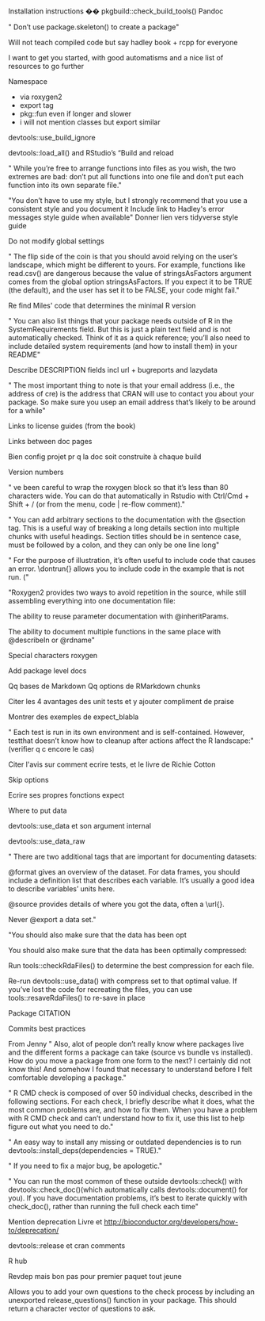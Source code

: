 Installation instructions ��
pkgbuild::check_build_tools()
Pandoc

" Don’t use package.skeleton() to create a package"

Will not teach compiled code but say hadley book + rcpp for everyone

I want to get you started, with good automatisms and a nice list of resources to go further

Namespace
- via roxygen2
- export tag
- pkg::fun even if longer and slower
- i will not mention classes but export similar

devtools::use_build_ignore

devtools::load_all() and RStudio’s “Build and reload

" While you’re free to arrange functions into files as you wish, the two extremes are bad: don’t put all functions into one file and don’t put each function into its own separate file."

"You don’t have to use my style, but I strongly recommend that you use a consistent style and you document it
Include link to Hadley's error messages style guide when available"
Donner lien vers tidyverse style guide

Do not modify global settings

" The flip side of the coin is that you should avoid relying on the user’s landscape, which might be different to yours. For example, functions like read.csv() are dangerous because the value of stringsAsFactors argument comes from the global option stringsAsFactors. If you expect it to be TRUE (the default), and the user has set it to be FALSE, your code might fail."

Re find Miles' code that determines the minimal R version

" You can also list things that your package needs outside of R in the SystemRequirements field. But this is just a plain text field and is not automatically checked. Think of it as a quick reference; you’ll also need to include detailed system requirements (and how to install them) in your README"

Describe DESCRIPTION fields incl url + bugreports and lazydata

" The most important thing to note is that your email address (i.e., the address of cre) is the address that CRAN will use to contact you about your package. So make sure you usep an email address that’s likely to be around for a while"

Links to license guides (from the book)

Links between doc pages

Bien config projet pr q la doc soit construite à chaque build

Version numbers 

" ve been careful to wrap the roxygen block so that it’s less than 80 characters wide. You can do that automatically in Rstudio with Ctrl/Cmd + Shift + / (or from the menu, code | re-flow comment)."

" You can add arbitrary sections to the documentation with the @section tag. This is a useful way of breaking a long details section into multiple chunks with useful headings. Section titles should be in sentence case, must be followed by a colon, and they can only be one line long"

" For the purpose of illustration, it’s often useful to include code that causes an error. \dontrun{} allows you to include code in the example that is not run. ("

"Roxygen2 provides two ways to avoid repetition in the source, while still assembling everything into one documentation file:

The ability to reuse parameter documentation with @inheritParams.

The ability to document multiple functions in the same place with @describeIn or @rdname"


Special characters roxygen

Add package level docs

Qq bases de Markdown 
Qq options de RMarkdown chunks

Citer les 4 avantages des unit tests et y ajouter compliment de praise

Montrer des exemples de expect_blabla

" Each test is run in its own environment and is self-contained. However, testthat doesn’t know how to cleanup after actions affect the R landscape:" (verifier q c encore le cas)

Citer l'avis sur comment ecrire tests, et le livre de Richie Cotton

Skip options

Ecrire ses propres fonctions expect

Where to put data 

devtools::use_data et son argument internal

devtools::use_data_raw

" There are two additional tags that are important for documenting datasets:

@format gives an overview of the dataset. For data frames, you should include a definition list that describes each variable. It’s usually a good idea to describe variables’ units here.

@source provides details of where you got the data, often a \url{}.

Never @export a data set."

"You should also make sure that the data has been opt

You should also make sure that the data has been optimally compressed:

Run tools::checkRdaFiles() to determine the best compression for each file.

Re-run devtools::use_data() with compress set to that optimal value. If you’ve lost the code for recreating the files, you can use tools::resaveRdaFiles() to re-save in place

Package CITATION

Commits best practices

From Jenny " Also, alot of people don’t really know where packages live and the different forms a package can take (source vs bundle vs installed). How do you move a package from one form to the next? I certainly did not know this! And somehow I found that necessary to understand before I felt comfortable developing a package."

" R CMD check is composed of over 50 individual checks, described in the following sections. For each check, I briefly describe what it does, what the most common problems are, and how to fix them. When you have a problem with R CMD check and can’t understand how to fix it, use this list to help figure out what you need to do."

" An easy way to install any missing or outdated dependencies is to run devtools::install_deps(dependencies = TRUE)."

" If you need to fix a major bug, be apologetic."

" You can run the most common of these outside devtools::check() with devtools::check_doc()(which automatically calls devtools::document() for you). If you have documentation problems, it’s best to iterate quickly with check_doc(), rather than running the full check each time"

Mention deprecation
Livre et http://bioconductor.org/developers/how-to/deprecation/

devtools::release et cran comments

R hub

Revdep mais bon pas pour premier paquet tout jeune

Allows you to add your own questions to the check process by including an unexported release_questions() function in your package. This should return a character vector of questions to ask. 
